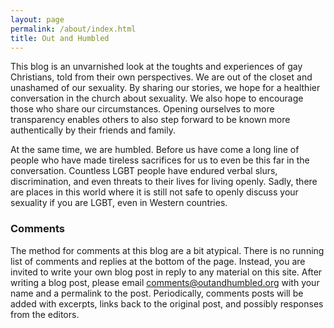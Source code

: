 ```yaml
---
layout: page
permalink: /about/index.html
title: Out and Humbled
---
```


This blog is an unvarnished look at the toughts and experiences of gay Christians, told from their own perspectives. We are out of the closet and unashamed of our sexuality. By sharing our stories, we hope for a healthier conversation in the church about sexuality. We also hope to encourage those who share our circumstances. Opening ourselves to more transparency enables others to also step forward to be known more authentically by their friends and family.

At the same time, we are humbled. Before us have come a long line of people who have made tireless sacrifices for us to even be this far in the conversation. Countless LGBT people have endured verbal slurs, discrimination, and even threats to their lives for living openly. Sadly, there are places in this world where it is still not safe to openly discuss your sexuality if you are LGBT, even in Western countries.

### Comments

The method for comments at this blog are a bit atypical. There is no running list of comments and replies at the bottom of the page. Instead, you are invited to write your own blog post in reply to any material on this site. After writing a blog post, please email [comments@outandhumbled.org](mailto:comments@outandhumbled.org) with your name and a permalink to the post. Periodically, comments posts will be added with excerpts, links back to the original post, and possibly responses from the editors.
